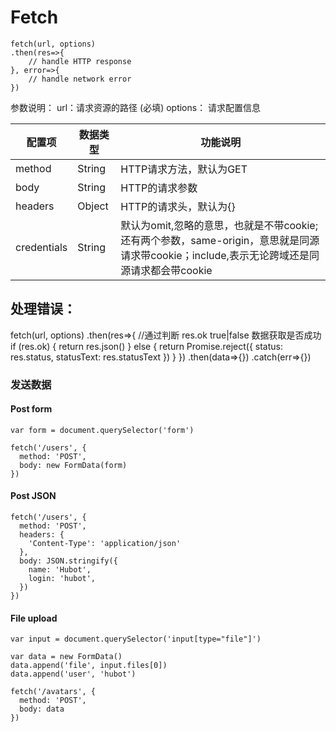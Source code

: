 # Fetch
```
fetch(url, options)
.then(res=>{ 
    // handle HTTP response
}, error=>{
    // handle network error
})
```

参数说明：
url：请求资源的路径 (必填)
options： 请求配置信息

| 配置项 | 数据类型 | 功能说明 | 
| ---    | ---      | --- | 
| method | String   | HTTP请求方法，默认为GET | 
| body   | String   | HTTP的请求参数 | 
| headers| Object   | HTTP的请求头，默认为{} | 
| credentials | String | 默认为omit,忽略的意思，也就是不带cookie;还有两个参数，same-origin，意思就是同源请求带cookie；include,表示无论跨域还是同源请求都会带cookie |


## 处理错误：
fetch(url, options)
.then(res=>{
	//通过判断 res.ok true|false 数据获取是否成功
	if (res.ok) {
		return res.json()
	} else {
		return Promise.reject({
			status: res.status,
			statusText: res.statusText
		})
	}
})
.then(data=>{})
.catch(err=>{})


### 发送数据
#### Post form
```
var form = document.querySelector('form')

fetch('/users', {
  method: 'POST',
  body: new FormData(form)
})
```
#### Post JSON
```
fetch('/users', {
  method: 'POST',
  headers: {
    'Content-Type': 'application/json'
  },
  body: JSON.stringify({
    name: 'Hubot',
    login: 'hubot',
  })
})
```
#### File upload
```
var input = document.querySelector('input[type="file"]')

var data = new FormData()
data.append('file', input.files[0])
data.append('user', 'hubot')

fetch('/avatars', {
  method: 'POST',
  body: data
})
```